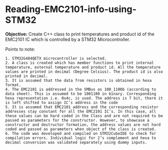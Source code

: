 # Reading-EMC2101-info-using-STM32
**Objective:** Create C++ class to print temperatures and product id of the EMC2101 IC which is controlled by a STM32 Microcontroller.

Points to note:

    1. STM32G484QETX microcontroller is selected.
    2. A class is created which has member functions to print internal temperature, external temperature and product id. All the temperature values are printed in decimal (Degree Celsius). The product id is also printed in decimal.
    3. It is assumed that the data from resistors is obtained in hexa format. 
    4. The EMC2101 is addressed in the SMBus as 100_1100b (according to data sheet). This is assumed to be 1001100 in binary. Corresponding hexa representation i.e. 0x4c, is used. The address is 7 bit, there it is left shifted to assign IC’s address in the code
    5. It is assumed that EMC2101 address and the corresponding resistor addresses stay constant for all the EMC2101 IC’s. In this case, all these values can be hard coded in the Class and are not required to be passed as parameters for the constructor. However, to showcase a constructor and destructor formation, the address values are not hard coded and passed as parameters when object of the class is created.
    6. The code was developed and compiled on STM32CubeIDE to check for compilation errors. Individual logic for 2’s complement and hexa to decimal conversion was validated separately using dummy inputs. 
